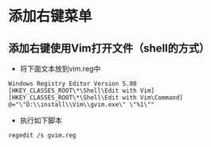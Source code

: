 # 添加右键菜单

## 添加右键使用Vim打开文件（shell的方式）

- 将下面文本放到vim.reg中
```
Windows Registry Editor Version 5.00
[HKEY_CLASSES_ROOT\*\Shell\Edit with Vim]
[HKEY_CLASSES_ROOT\*\Shell\Edit with Vim\Command]
@="\"D:\\install\\Vim\\gvim.exe\" \"%1\""
```
- 执行如下脚本
```
regedit /s gvim.reg
```